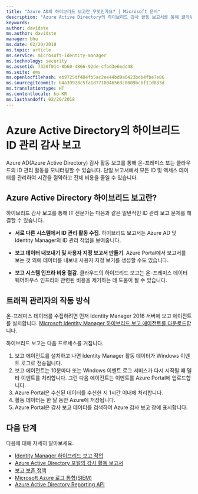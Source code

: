 ```yaml
---
title: "Azure AD의 하이브리드 보고란 무엇인가요? | Microsoft 문서"
description: "Azure Active Directory의 하이브리드 감사 활동 보고서를 통해 클라우드와 온-프레미스 모두에서 감사된 이벤트를 볼 수 있습니다."
keywords: 
author: davidste
ms.author: davidste
manager: bhu
ms.date: 02/20/2018
ms.topic: article
ms.service: microsoft-identity-manager
ms.technology: security
ms.assetid: 7320f014-8b60-4866-92de-cfbd3e6edc48
ms.suite: ems
ms.openlocfilehash: eb9725df484fb5ac2ee44bd9a0423bdb4fbe7e86
ms.sourcegitcommit: b4a39928c5fa1d7718046563c0809bcbf11d833d
ms.translationtype: HT
ms.contentlocale: ko-KR
ms.lasthandoff: 02/20/2018
---
```

# <a name="hybrid-identity-management-audit-reporting-in-azure-active-directory"></a>Azure Active Directory의 하이브리드 ID 관리 감사 보고
Azure AD(Azure Active Directory) 감사 활동 보고를 통해 온-프레미스 또는 클라우드의 ID 관리 활동을 모니터링할 수 있습니다. 단일 보고서에서 모든 ID 및 액세스 데이터를 관리하여 시간을 절약하고 전체 비용을 줄일 수 있습니다.

## <a name="what-is-azure-active-directory-hybrid-reporting"></a>Azure Active Directory 하이브리드 보고란?
하이브리드 감사 보고를 통해 IT 전문가는 다음과 같은 일반적인 ID 관리 보고 문제를 해결할 수 있습니다.

* **서로 다른 시스템에서 ID 관리 활동 수집**. 하이브리드 보고서는 Azure AD 및 Identity Manager의 ID 관리 작업을 보여줍니다.

* **보고 데이터 내보내기 및 사용자 지정 보고서 만들기**. Azure Portal에서 보고서를 보는 것 외에 데이터를 내보내 사용자 지정 보기를 생성할 수도 있습니다.

* **보고 시스템 인프라 비용 절감**. 클라우드의 하이브리드 보고는 온-프레미스 데이터 웨어하우스 인프라와 관련된 비용을 제거하는 데 도움이 될 수 있습니다.

## <a name="how-does-it-work"></a>트래픽 관리자의 작동 방식

온-프레미스 데이터를 수집하려면 먼저 Identity Manager 2016 서버에 보고 에이전트를 설치합니다. [Microsoft Identity Manager 하이브리드 보고 에이전트를 다운로드](https://www.microsoft.com/download/details.aspx?id=55112)합니다.

하이브리드 보고는 다음 프로세스를 거칩니다.
1. 보고 에이전트를 설치하고 나면 Identity Manager 활동 데이터가 Windows 이벤트 로그로 전송됩니다.
2. 보고 에이전트는 10분마다 또는 Windows 이벤트 로그 서비스가 다시 시작될 때 델타 이벤트를 처리합니다. 그런 다음 에이전트는 이벤트를 Azure Portal에 업로드합니다.
3. Azure Portal은 수신된 데이터를 수신한 지 1시간 이내에 처리합니다.
4. 활동 데이터는 한 달 동안 Azure에 저장됩니다.
5. Azure Portal은 감사 보고 데이터를 검색하여 Azure 감사 보고 창에 표시합니다.

## <a name="next-steps"></a>다음 단계
다음에 대해 자세히 알아보세요.
- [Identity Manager 하이브리드 보고 작업](working-with-identity-manager-hybrid-reporting.md)
- [Azure Active Directory 포털의 감사 활동 보고서](https://docs.microsoft.com/azure/active-directory/active-directory-reporting-activity-audit-logs)
- [보고 보존 정책](https://docs.microsoft.com/azure/active-directory/active-directory-reporting-retention)
- [Microsoft Azure 로그 통합(SIEM)](https://docs.microsoft.com/azure/security/security-azure-log-integration-overview)
- [Azure Active Directory Reporting API](https://docs.microsoft.com/azure/active-directory/active-directory-reporting-api-getting-started)
